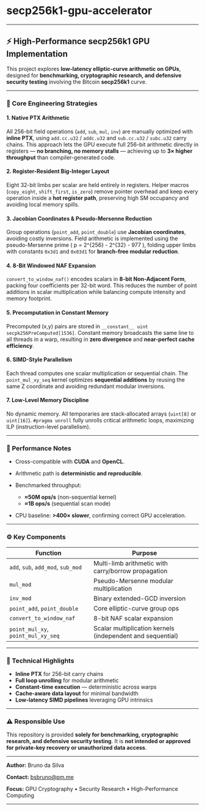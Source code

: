 

# **secp256k1-gpu-accelerator**

---

## ⚡ High-Performance secp256k1 GPU Implementation

This project explores **low-latency elliptic-curve arithmetic on GPUs**, designed for **benchmarking, cryptographic research, and defensive security testing** involving the Bitcoin **secp256k1** curve.

---

### 🧠 Core Engineering Strategies

#### 1. **Native PTX Arithmetic**

All 256-bit field operations (`add`, `sub`, `mul`, `inv`) are manually optimized with **inline PTX**, using
`add.cc.u32` / `addc.u32` and `sub.cc.u32` / `subc.u32` carry chains.
This approach lets the GPU execute full 256-bit arithmetic directly in registers — **no branching, no memory stalls** — achieving up to **3× higher throughput** than compiler-generated code.

#### 2. **Register-Resident Big-Integer Layout**

Eight 32-bit limbs per scalar are held entirely in registers.
Helper macros (`copy_eight`, `shift_first`, `is_zero`) remove pointer overhead and keep every operation inside a **hot register path**, preserving high SM occupancy and avoiding local memory spills.

#### 3. **Jacobian Coordinates & Pseudo-Mersenne Reduction**

Group operations (`point_add`, `point_double`) use **Jacobian coordinates**, avoiding costly inversions.
Field arithmetic is implemented using the pseudo-Mersenne prime
( p = 2^{256} - 2^{32} - 977 ),
folding upper limbs with constants `0x3d1` and `0x03d1` for **branch-free modular reduction**.

#### 4. **8-Bit Windowed NAF Expansion**

`convert_to_window_naf()` encodes scalars in **8-bit Non-Adjacent Form**, packing four coefficients per 32-bit word.
This reduces the number of point additions in scalar multiplication while balancing compute intensity and memory footprint.

#### 5. **Precomputation in Constant Memory**

Precomputed (x,y) pairs are stored in
`__constant__ uint secpk256PreComputed[1536]`.
Constant memory broadcasts the same line to all threads in a warp, resulting in **zero divergence** and **near-perfect cache efficiency**.

#### 6. **SIMD-Style Parallelism**

Each thread computes one scalar multiplication or sequential chain.
The `point_mul_xy_seq` kernel optimizes **sequential additions** by reusing the same Z coordinate and avoiding redundant modular inversions.

#### 7. **Low-Level Memory Discipline**

No dynamic memory.
All temporaries are stack-allocated arrays (`uint[8]` or `uint[16]`).
`#pragma unroll` fully unrolls critical arithmetic loops, maximizing ILP (instruction-level parallelism).

---

### 🚀 Performance Notes

* Cross-compatible with **CUDA** and **OpenCL**.
* Arithmetic path is **deterministic and reproducible**.
* Benchmarked throughput:

  * **≈50M ops/s** (non-sequential kernel)
  * **≈1B ops/s** (sequential scan mode)
* CPU baseline: **>400× slower**, confirming correct GPU acceleration.

---

### ⚙️ Key Components

| Function                           | Purpose                                                    |
| ---------------------------------- | ---------------------------------------------------------- |
| `add`, `sub`, `add_mod`, `sub_mod` | Multi-limb arithmetic with carry/borrow propagation        |
| `mul_mod`                          | Pseudo-Mersenne modular multiplication                     |
| `inv_mod`                          | Binary extended-GCD inversion                              |
| `point_add`, `point_double`        | Core elliptic-curve group ops                              |
| `convert_to_window_naf`            | 8-bit NAF scalar expansion                                 |
| `point_mul_xy`, `point_mul_xy_seq` | Scalar multiplication kernels (independent and sequential) |

---

### 🧩 Technical Highlights

* **Inline PTX** for 256-bit carry chains
* **Full loop unrolling** for modular arithmetic
* **Constant-time execution** — deterministic across warps
* **Cache-aware data layout** for minimal bandwidth
* **Low-latency SIMD pipelines** leveraging GPU intrinsics

---

### ⚠️ Responsible Use

This repository is provided **solely for benchmarking, cryptographic research, and defensive security testing**.
It is **not intended or approved for private-key recovery or unauthorized data access**.

---

**Author:** Bruno da Silva

**Contact:** [bsbruno@pm.me](mailto:bsbruno@pm.me)

**Focus:** GPU Cryptography • Security Research • High-Performance Computing

---
